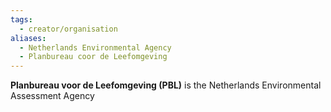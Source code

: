 ```yaml
---
tags:
  - creator/organisation
aliases:
  - Netherlands Environmental Agency
  - Planbureau coor de Leefomgeving
---
```

**Planbureau voor de Leefomgeving (PBL)** is the Netherlands Environmental Assessment Agency